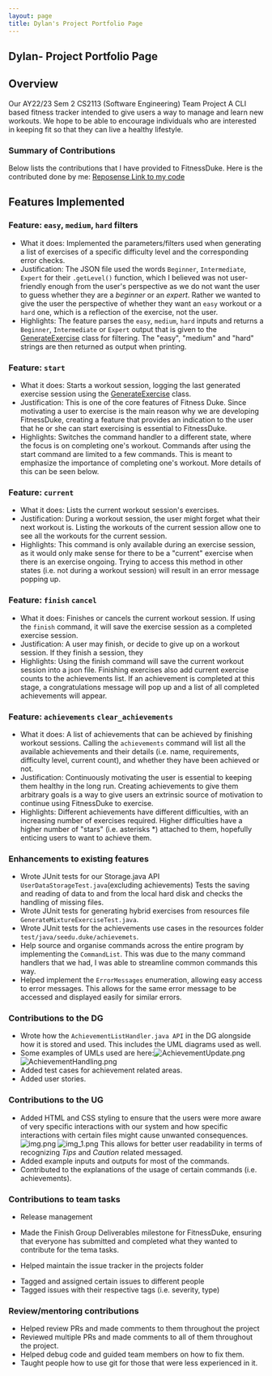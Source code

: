 ```yaml
---
layout: page
title: Dylan's Project Portfolio Page
---
```

## Dylan- Project Portfolio Page

## Overview
Our AY22/23 Sem 2 CS2113 (Software Engineering) Team Project
A CLI based fitness tracker intended to give users a way to manage and learn new workouts. We hope to be able to 
encourage individuals who are interested in keeping fit so that they can live a healthy lifestyle.


### Summary of Contributions
Below lists the contributions that I have provided to FitnessDuke.
Here is the contributed done by me:
[Reposense Link to my code](https://nus-cs2113-ay2223s2.github.io/tp-dashboard/?search=ChubbsBunns&sort=totalCommits%20dsc&sortWithin=title&timeframe=commit&mergegroup=&groupSelect=groupByAuthors&breakdown=true&checkedFileTypes=docs~functional-code~test-code~other&since=2023-02-17&tabOpen=true&tabType=authorship&tabAuthor=ChubbsBunns&tabRepo=AY2223S2-CS2113-W13-2%2Ftp%5Bmaster%5D&authorshipIsMergeGroup=false&authorshipFileTypes=docs~functional-code~test-code~other&authorshipIsBinaryFileTypeChecked=false&authorshipIsIgnoredFilesChecked=false)

## Features Implemented

### Feature: ```easy```, ```medium```, ```hard``` filters
* What it does: Implemented the parameters/filters used when generating a list of exercises of a specific difficulty level and the 
corresponding error checks. <br>
* Justification: The JSON file used the words ```Beginner```, ```Intermediate```, ```Expert``` for their ```.getLevel()``` function, 
which I believed was not user-friendly enough from the user's perspective as we do not want the user to guess whether 
they are a *beginner* or an *expert*. Rather we wanted to give the user the perspective of whether they want an ```easy``` 
workout or a ```hard``` one, which is a reflection of the exercise, not the user.
* Highlights: The feature parses the ```easy```, ```medium```, ```hard``` inputs and returns a ```Beginner```, 
```Intermediate``` or ```Expert``` output that is given to the 
[GenerateExercise](..%2F..%2Fsrc%2Fmain%2Fjava%2Fseedu%2Fduke%2Fdata%2Fexercisegenerator%2FGenerateExercise.java) 
class for filtering. The "easy", "medium" and "hard" strings are then returned as output when printing.

### Feature: ```start```
* What it does: Starts a workout session, logging the last generated exercise session using the 
[GenerateExercise](..%2F..%2Fsrc%2Fmain%2Fjava%2Fseedu%2Fduke%2Fdata%2Fexercisegenerator%2FGenerateExercise.java)
class.
* Justification: This is one of the core features of Fitness Duke. Since motivating a user to exercise is the main 
reason why we are developing FitnessDuke, creating a feature that provides an indication to the user that he or she can
 start exercising is essential to FitnessDuke.
* Highlights: Switches the command handler to a different state, where the focus is on completing one's workout.
Commands after using the start command are limited to a few commands. This is meant to emphasize the importance 
of completing one's workout. More details of this can be seen below. 

### Feature: ```current```
* What it does: Lists the current workout session's exercises. 
* Justification: During a workout session, the user might forget what their next workout is. Listing the
workouts of the current session allow one to see all the workouts for the current session.
* Highlights: This command is only available during an exercise session, as it would only make sense for there to be
a "current" exercise when there is an exercise ongoing. Trying to access this method in other states 
(i.e. not during a workout session) will result in an error message popping up.

### Feature: ```finish``` ```cancel```
* What it does: Finishes or cancels the current workout session. If using the ```finish``` command, it will save 
the exercise session as a completed exercise session.
* Justification: A user may finish, or decide to give up on  a workout session. If they finish a session, they
* Highlights: Using the finish command will save the current workout session into a json file. Finishing exercises also
add current exercise counts to the achievements list. If an achievement is completed at this stage, a congratulations 
message will pop up and a list of all completed achievements will appear.

### Feature: ```achievements``` ```clear_achievements```
* What it does: A list of achievements that can be achieved by finishing workout sessions. Calling the 
```achievements``` command will list all the available achievements and their details (i.e. name, requirements, 
difficulty level, current count), and whether they have been achieved or not.
* Justification: Continuously motivating the user is essential to keeping them healthy in the long run.
Creating achievements to give them arbitrary goals is a way to give users an extrinsic source of motivation
to continue using FitnessDuke to exercise.
* Highlights: Different achievements have different difficulties, with an increasing number of exercises required. 
Higher difficulties have a higher number of "stars" (i.e. asterisks *) attached to them, hopefully enticing users to 
want to achieve them.

### Enhancements to existing features
* Wrote JUnit tests for our Storage.java API ```UserDataStorageTest.java```(excluding achievements)
  Tests the saving and reading of data to and from the local hard disk and checks the handling of missing files.
* Wrote JUnit tests for generating hybrid exercises from resources file ```GenerateMixtureExerciseTest.java```.
* Wrote JUnit tests for the achievements use cases in the resources folder ```test/java/seedu.duke/achievemets```.
* Help source and organise commands across the entire program by implementing the ```CommandList```. This was due to 
the many command handlers that we had, I was able to streamline common commands this way.
* Helped implement the ```ErrorMessages``` enumeration, allowing easy access to error messages. This allows for the same
error message to be accessed and displayed easily for similar errors.



### Contributions to the DG
* Wrote how the ```AchievementListHandler.java API``` in the DG alongside how it is stored and used. This includes the UML diagrams used as well.
* Some examples of UMLs used are here:![AchievementUpdate.png](..%2FUML%2FImages%2FAchievementUpdate.png)![AchievementHandling.png](..%2FUML%2FImages%2FAchievementHandling.png)
* Added test cases for achievement related areas.
* Added user stories.

### Contributions to the UG
* Added HTML and CSS styling to ensure that the users were more aware of very specific interactions with our system and
how specific interactions with certain files might cause unwanted consequences.
![img.png](img.png)
![img_1.png](img_1.png)
This allows for better user readability in terms of recognizing *Tips* and *Caution* related messaged. 
* Added example inputs and outputs for most of the commands.
* Contributed to the explanations of the usage of certain commands (i.e. achievements).

### Contributions to team tasks
* Release management
 - Made the Finish Group Deliverables milestone for FitnessDuke, ensuring that everyone has submitted and 
completed what they wanted to contribute for the tema tasks.
* Helped maintain the issue tracker in the projects folder
 - Tagged and assigned certain issues to different people
 - Tagged issues with their respective tags (i.e. severity, type)


### Review/mentoring contributions
* Helped review PRs and made comments to them throughout the project
* Reviewed multiple PRs and made comments to all of them throughout the project.
* Helped debug code and guided team members on how to fix them. 
* Taught people how to use git for those that were less experienced in it. 